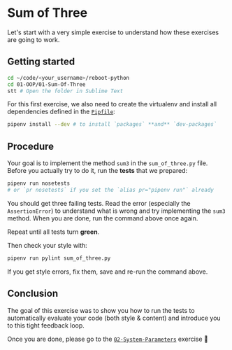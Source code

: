 # Sum of Three

Let's start with a very simple exercise to understand how these exercises are going to work.

## Getting started

```bash
cd ~/code/<your_username>/reboot-python
cd 01-OOP/01-Sum-Of-Three
stt # Open the folder in Sublime Text
```

For this first exercise, we also need to create the virtualenv and install all dependencies defined in the [`Pipfile`](../../Pipfile):

```bash
pipenv install --dev # to install `packages` **and** `dev-packages`
```

## Procedure

Your goal is to implement the method `sum3` in the `sum_of_three.py` file. Before you actually try to do it, run the **tests** that we prepared:

```bash
pipenv run nosetests
# or `pr nosetests` if you set the `alias pr="pipenv run"` already
```

You should get three failing tests. Read the error (especially the `AssertionError`) to understand what is wrong and try implementing the `sum3` method. When you are done, run the command above once again.

Repeat until all tests turn **green**.

Then check your style with:

```bash
pipenv run pylint sum_of_three.py
```

If you get style errors, fix them, save and re-run the command above.

## Conclusion

The goal of this exercise was to show you how to run the tests to automatically evaluate your code (both style & content) and introduce you to this tight feedback loop.

Once you are done, please go to the [`02-System-Parameters`](../02-System-Parameters) exercise :pray:
